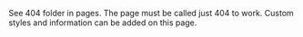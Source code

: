 See 404 folder in pages. The page must be called just 404 to work.
Custom styles and information can be added on this page.
